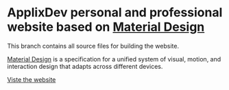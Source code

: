 # ApplixDev personal and professional website based on [Material Design](https://www.google.com/design/spec/material-design/) 

This branch contains all source files for building the website.

[Material Design](https://www.google.com/design/spec/material-design/) is a specification for a
unified system of visual, motion, and interaction design that adapts across different devices.

[Viste the website](https://applixdev.github.io/)